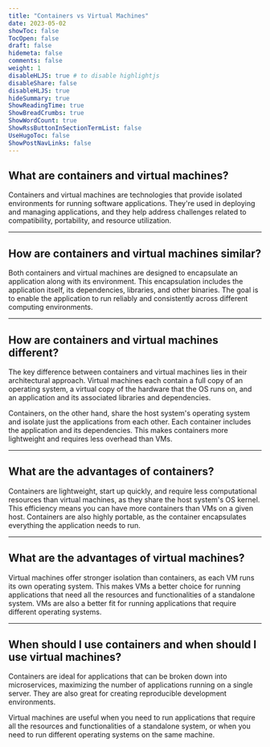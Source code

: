 ```yaml
---
title: "Containers vs Virtual Machines"
date: 2023-05-02
showToc: false
TocOpen: false
draft: false
hidemeta: false
comments: false
weight: 1
disableHLJS: true # to disable highlightjs
disableShare: false
disableHLJS: true
hideSummary: true
ShowReadingTime: true
ShowBreadCrumbs: true
ShowWordCount: true
ShowRssButtonInSectionTermList: false
UseHugoToc: false
ShowPostNavLinks: false
---
```





## What are containers and virtual machines?

Containers and virtual machines are technologies that provide isolated environments for running software applications. They're used in deploying and managing applications, and they help address challenges related to compatibility, portability, and resource utilization.

---

## How are containers and virtual machines similar?

Both containers and virtual machines are designed to encapsulate an application along with its environment. This encapsulation includes the application itself, its dependencies, libraries, and other binaries. The goal is to enable the application to run reliably and consistently across different computing environments.

---

## How are containers and virtual machines different?

The key difference between containers and virtual machines lies in their architectural approach. Virtual machines each contain a full copy of an operating system, a virtual copy of the hardware that the OS runs on, and an application and its associated libraries and dependencies. 

Containers, on the other hand, share the host system's operating system and isolate just the applications from each other. Each container includes the application and its dependencies. This makes containers more lightweight and requires less overhead than VMs.

---

## What are the advantages of containers?

Containers are lightweight, start up quickly, and require less computational resources than virtual machines, as they share the host system's OS kernel. This efficiency means you can have more containers than VMs on a given host. Containers are also highly portable, as the container encapsulates everything the application needs to run.

---

## What are the advantages of virtual machines?

Virtual machines offer stronger isolation than containers, as each VM runs its own operating system. This makes VMs a better choice for running applications that need all the resources and functionalities of a standalone system. VMs are also a better fit for running applications that require different operating systems.

---

## When should I use containers and when should I use virtual machines?

Containers are ideal for applications that can be broken down into microservices, maximizing the number of applications running on a single server. They are also great for creating reproducible development environments.

Virtual machines are useful when you need to run applications that require all the resources and functionalities of a standalone system, or when you need to run different operating systems on the same machine.
